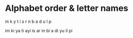 # Alphabet order & letter names

m k y t i s r n b a d u l p

im ki ya ti ayi is ar in bi a di yu il pi
